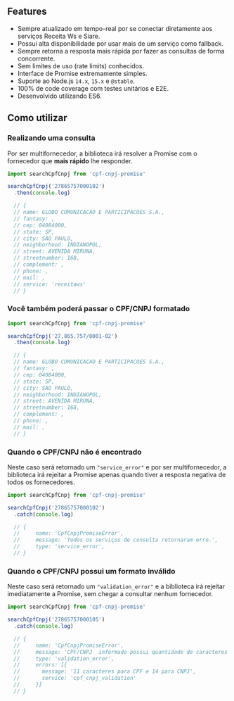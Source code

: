## Features

 * Sempre atualizado em tempo-real por se conectar diretamente aos serviços Receita Ws e Siare.
 * Possui alta disponibilidade por usar mais de um serviço como fallback.
 * Sempre retorna a resposta mais rápida por fazer as consultas de forma concorrente.
 * Sem limites de uso (rate limits) conhecidos.
 * Interface de Promise extremamente simples.
 * Suporte ao Node.js `14.x`, `15.x` e `@stable`.
 * 100% de code coverage com testes unitários e E2E.
 * Desenvolvido utilizando ES6.

## Como utilizar

### Realizando uma consulta

Por ser multifornecedor, a biblioteca irá resolver a Promise com o fornecedor que **mais rápido** lhe responder.

``` js
import searchCpfCnpj from 'cpf-cnpj-promise'

searchCpfCnpj('27865757000102')
  .then(console.log)

  // {
  // name: GLOBO COMUNICACAO E PARTICIPACOES S.A.,
  // fantasy: ,
  // cep: 04084000,
  // state: SP,
  // city: SAO PAULO,
  // neighborhood: INDIANOPOL,
  // street: AVENIDA MIRUNA,
  // streetnumber: 168,
  // complement: ,
  // phone: ,
  // mail: ,
  // service: 'receitaws'
  // }
```


### Você também poderá passar o CPF/CNPJ formatado

``` js
import searchCpfCnpj from 'cpf-cnpj-promise'

searchCpfCnpj('27.865.757/0001-02')
  .then(console.log)

  // {
  // name: GLOBO COMUNICACAO E PARTICIPACOES S.A.,
  // fantasy: ,
  // cep: 04084000,
  // state: SP,
  // city: SAO PAULO,
  // neighborhood: INDIANOPOL,
  // street: AVENIDA MIRUNA,
  // streetnumber: 168,
  // complement: ,
  // phone: ,
  // mail: ,
  // }
```

### Quando o CPF/CNPJ não é encontrado

Neste caso será retornado um `"service_error"` e por ser multifornecedor, a biblioteca irá rejeitar a Promise apenas quando tiver a resposta negativa de todos os fornecedores.

``` js
import searchCpfCnpj from 'cpf-cnpj-promise'

searchCpfCnpj('27865757000102')
  .catch(console.log)

  // {
  //     name: 'CpfCnpjPromiseError',
  //     message: 'Todos os serviços de consulta retornaram erro.',
  //     type: 'service_error',
  // }

```

### Quando o CPF/CNPJ possui um formato inválido

Neste caso será retornado um `"validation_error"` e a biblioteca irá rejeitar imediatamente a Promise, sem chegar a consultar nenhum fornecedor.

``` js
import searchCpfCnpj from 'cpf-cnpj-promise'

searchCpfCnpj('27865757000105')
  .catch(console.log)

  // {
  //     name: 'CpfCnpjPromiseError',
  //     message: 'CPF/CNPJ  informado possui quantidade de caracteres inválido',
  //     type: 'validation_error',
  //     errors: [{
  //       message: '11 caracteres para CPF e 14 para CNPJ',
  //       service: 'cpf_cnpj_validation'
  //     }]
  // }
```